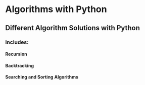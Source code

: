 # Algorithms with Python 

## Different Algorithm Solutions with Python


### Includes:

#### Recursion
#### Backtracking
#### Searching and Sorting Algorithms
